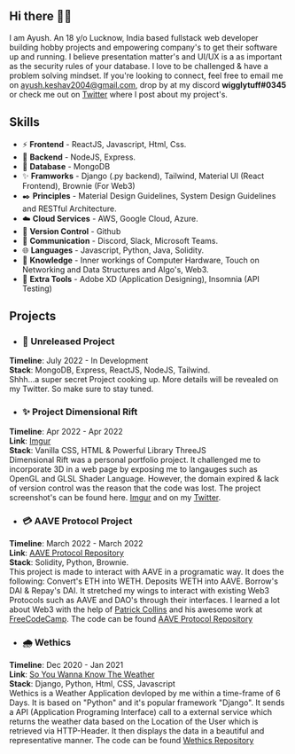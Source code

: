 ## **Hi there** 👋🏽

I am Ayush. An 18 y/o Lucknow, India based fullstack web developer building hobby projects and empowering company's to get their software up and running. I believe presentation matter's and UI/UX is a as important as the security rules of your database. I love to be challenged & have a problem solving mindset. If you're looking to connect, feel free to email me on [ayush.keshav2004@gmail.com](mailto:ayush.keshav2004@gmail.com), drop by at my discord **wigglytuff#0345** or check me out on [Twitter](https://twitter.com/is_it_ayush) where I post about my project's.


## **Skills**

- ⚡ **Frontend** - ReactJS, Javascript, Html, Css.
- 🌱 **Backend** - NodeJS, Express.
- 💾 **Database** - MongoDB
- ✨ **Framworks** - Django (.py backend), Tailwind, Material UI (React Frontend), Brownie (For Web3)
- ✒️ **Principles** - Material Design Guidelines, System Design Guidelines and RESTful Architecture.
- ☁️ **Cloud Services** - AWS, Google Cloud, Azure.
- 🤖 **Version Control** - Github
- 📱 **Communication** - Discord, Slack, Microsoft Teams.
- 🌐 **Languages** - Javascript, Python, Java, Solidity.
- 📕 **Knowledge** - Inner workings of Computer Hardware, Touch on Networking and Data Structures and Algo's, Web3.
- 🔧 **Extra Tools** - Adobe XD (Application Designing), Insomnia (API Testing)


## Projects

- ### **🙊 Unreleased Project**
**Timeline**: July 2022 - In Development <br/>
**Stack**:  MongoDB, Express, ReactJS, NodeJS, Tailwind. <br/>
Shhh...a super secret Project cooking up. More details will be revealed on my Twitter. So make sure to stay tuned.

- ### **✨ Project Dimensional Rift**
**Timeline**: Apr 2022 - Apr 2022 <br/>
**Link**: [Imgur](https://imgur.com/a/v8OR6uk) <br/>
**Stack**: Vanilla CSS, HTML & Powerful Library ThreeJS <br/>
Dimensional Rift was a personal portfolio project. It challenged me to incorporate 3D in a web page by exposing me to langauges such as OpenGL and GLSL Shader Language. However, the domain expired & lack of version control was the reason that the code was lost. The project screenshot's can be found here. [Imgur](https://imgur.com/a/v8OR6uk) and on my [Twitter](https://twitter.com/is_it_ayush).

- ### **💳 AAVE Protocol Project**
**Timeline**: March 2022 - March 2022 <br/>
**Link**: [AAVE Protocol Repository](https://github.com/is-it-ayush/aave_brownie) <br/>
**Stack**: Solidity, Python, Brownie. <br/>
This project is made to interact with AAVE in a programatic way. It does the following: Convert's ETH into WETH. Deposits WETH into AAVE. Borrow's DAI & Repay's DAI.
It stretched my wings to interact with existing Web3 Protocols such as AAVE and DAO's through their interfaces. I learned a lot about Web3 with the help of [Patrick
Collins](https://www.linkedin.com/in/patrickalphac/) and his awesome work at [FreeCodeCamp](https://www.freecodecamp.org/). The code can be found [AAVE Protocol Repository](https://github.com/is-it-ayush/aave_brownie)

- ### **🌧️ Wethics**
**Timeline**: Dec 2020 - Jan 2021 <br/>
**Link**: [So You Wanna Know The Weather](https://soyouwannaknowtheweatherhuh.vercel.app/) <br/>
**Stack**:  Django, Python, Html, CSS, Javascript <br/>
Wethics is a Weather Application devloped by me within a time-frame of 6 Days. It is based on "Python" and it's popular framework "Django". It sends a API (Application Programing Interface) call to a external service which returns the weather data based on the Location of the User which is retrieved via HTTP-Header. It then displays the data in a beautiful and representative manner. The code can be found [Wethics Repository](https://github.com/is-it-ayush/wethics.git)
